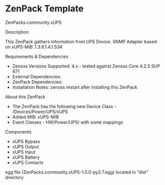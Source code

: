 # ZenPack Template

ZenPacks.community.xUPS

Description

This ZenPack gathers information from UPS Device. SNMP Adapter based on xUPS-MIB .1.3.6.1.4.1.534

Requirements & Dependencies
* Zenoss Versions Supported: 4.x - tested against Zenoss Core 4.2.5 SUP 671
* External Dependencies:
* ZenPack Dependencies:
* Installation Notes: zenoss restart after installing this ZenPack

About this ZenPack
* The ZenPack has the following new Device Class  -   /Devices/Power/UPS/xUPS
* Added MIB: xUPS-MIB
* Event Classes  -  HW/Power/UPS/  with some mappings


Components
 - xUPS Bypass
 - xUPS Output
 - xUPS Input
 - xUPS Battery
 - xUPS Contacts

egg file (ZenPacks.community.xUPS-1.0.0-py2.7.egg) located in "dist" directory
